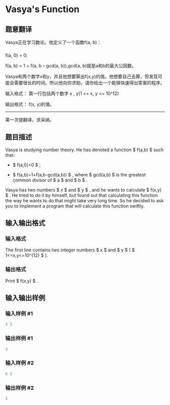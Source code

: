 # Vasya&#039;s Function

## 题意翻译

Vasya正在学习数论。他定义了一个函数f(a, b)：

###

f(a, 0) = 0;

f(a, b) = 1 + f(a, b – gcd(a, b)),gcd(a, b)就是a和b的最大公因数。

Vasya有两个数字x和y，并且他想要算出f(x,y)的值。他想要自己去算，但发现可能会需要很长的时间。所以他向你求助，请你给出一个能够快速得出答案的程序。

输入格式： 第一行包括两个数字 x , y(1 <= x, y <= 10^12)

输出格式： f(x, y)的值。

------------

第一次提翻译，求采纳。

## 题目描述

Vasya is studying number theory. He has denoted a function $ f(a,b) $ such that:

- $ f(a,0)=0 $ ;

- $ f(a,b)=1+f(a,b-gcd(a,b)) $ , where $ gcd(a,b) $ is the greatest common divisor of $ a $ and $ b $ .

Vasya has two numbers $ x $ and $ y $ , and he wants to calculate $ f(x,y) $ . He tried to do it by himself, but found out that calculating this function the way he wants to do that might take very long time. So he decided to ask you to implement a program that will calculate this function swiftly.

## 输入输出格式

### 输入格式

The first line contains two integer numbers $ x $ and $ y $ ( $ 1<=x,y<=10^{12} $ ).

### 输出格式

Print $ f(x,y) $ .

## 输入输出样例

### 输入样例 #1

```cpp
3 5

```
### 输出样例 #1

```cpp
3

```
### 输入样例 #2

```cpp
6 3

```
### 输出样例 #2

```cpp
1

```
